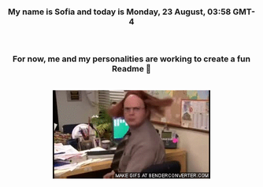 


<div align="center">
<h3 >My name is Sofia and today is Monday, 23 August, 03:58 GMT-4</h3><br>
<h3 >For now, me and my personalities are working to create a fun Readme 👋
</h3><br>
<img src='img/dwight.gif' alt='working...'/>
</div>
